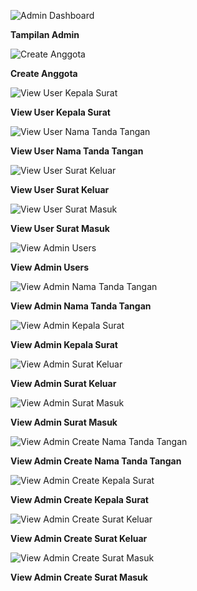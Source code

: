 ![Admin Dashboard](https://github.com/Andregntg/Perpustakaan/blob/main/ss%20pbkk/Admin%20Dashboard.jpg?raw=true)
<p><b>Tampilan Admin</b></p>

![Create Anggota](https://github.com/Andregntg/Perpustakaan/blob/main/ss%20pbkk/Create%20Anggota.jpg?raw=true)
<p><b>Create Anggota</b></p>

![View User Kepala Surat](https://github.com/11Rioajifebrian/persuratan/blob/main/PBKK/User/ViewUser_KepalaSurat.png?raw=true)
<p><b>View User Kepala Surat</b></p>

![View User Nama Tanda Tangan](https://github.com/11Rioajifebrian/persuratan/blob/main/PBKK/User/ViewUser_NamaTandaTangan.png?raw=true)
<p><b>View User Nama Tanda Tangan</b></p>

![View User Surat Keluar](https://github.com/11Rioajifebrian/persuratan/blob/main/PBKK/User/ViewUser_SuratKeluar.png?raw=true)
<p><b>View User Surat Keluar</b></p>

![View User Surat Masuk](https://github.com/11Rioajifebrian/persuratan/blob/main/PBKK/User/ViewUser_SuratMasuk.png?raw=true)
<p><b>View User Surat Masuk</b></p>

![View Admin Users](https://github.com/11Rioajifebrian/persuratan/blob/main/PBKK/Admin/ViewAdmin_Users.png?raw=true)
<p><b>View Admin Users</b></p>

![View Admin Nama Tanda Tangan](https://github.com/11Rioajifebrian/persuratan/blob/main/PBKK/Admin/ViewAdmin_NamaTandaTangan.png?raw=true)
<p><b>View Admin Nama Tanda Tangan</b></p>

![View Admin Kepala Surat](https://github.com/11Rioajifebrian/persuratan/blob/main/PBKK/Admin/ViewAdmin_KepalaSurat.png?raw=true)
<p><b>View Admin Kepala Surat</b></p>

![View Admin Surat Keluar](https://github.com/11Rioajifebrian/persuratan/blob/main/PBKK/Admin/ViewAdmin_SuratKeluar.png?raw=true)
<p><b>View Admin Surat Keluar</b></p>

![View Admin Surat Masuk](https://github.com/11Rioajifebrian/persuratan/blob/main/PBKK/Admin/ViewAdmin_SuratMasuk.png?raw=true)
<p><b>View Admin Surat Masuk</b></p>

![View Admin Create Nama Tanda Tangan](https://github.com/11Rioajifebrian/persuratan/blob/main/PBKK/Admin/ViewAdmin_CreateNamaTandaTangan.png?raw=true)
<p><b>View Admin Create Nama Tanda Tangan</b></p>

![View Admin Create Kepala Surat](https://github.com/11Rioajifebrian/persuratan/blob/main/PBKK/Admin/ViewAdmin_CreateKepalaSurat.png?raw=true)
<p><b>View Admin Create Kepala Surat</b></p>

![View Admin Create Surat Keluar](https://github.com/11Rioajifebrian/persuratan/blob/main/PBKK/Admin/ViewAdmin_CreateSuratKeluar.png?raw=true)
<p><b>View Admin Create Surat Keluar</b></p>

![View Admin Create Surat Masuk](https://github.com/11Rioajifebrian/persuratan/blob/main/PBKK/Admin/ViewAdmin_CreateSuratMasuk.png?raw=true)
<p><b>View Admin Create Surat Masuk</b></p>
